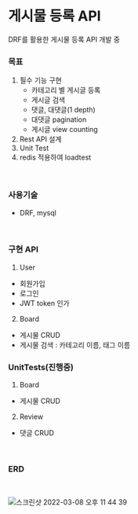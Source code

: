 # 게시물 등록 API 
DRF를 활용한 게시물 등록 API 개발 중
### 목표
1. 필수 기능 구현 
    - 카테고리 별 게시글 등록
    - 게시글 검색
    - 댓글, 대댓글(1 depth)
    - 대댓글 pagination
    - 게시글 view counting
2. Rest API 설계
3. Unit Test
4. redis 적용하여 loadtest
<br>

### 사용기술
- DRF, mysql
<br>

### 구현 API

1. User
  - 회원가입
  - 로그인
  - JWT token 인가
  
2. Board
  - 게시물 CRUD
  - 게시물 검색 : 카테고리 이름, 태그 이름 


### UnitTests(진행중)
1. Board 
  - 게시물 CRUD
2. Review
  - 댓글 CRUD

<br>


### ERD
<br>

![스크린샷 2022-03-08 오후 11 44 39](https://user-images.githubusercontent.com/90910405/157261204-0d97c761-4776-42c2-a916-6632fd8d1086.png)
